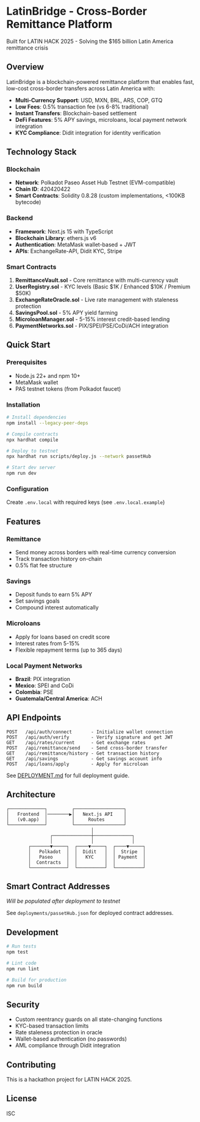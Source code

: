 # LatinBridge - Cross-Border Remittance Platform

Built for LATIN HACK 2025 - Solving the $165 billion Latin America remittance crisis

## Overview

LatinBridge is a blockchain-powered remittance platform that enables fast, low-cost cross-border transfers across Latin America with:

- **Multi-Currency Support**: USD, MXN, BRL, ARS, COP, GTQ
- **Low Fees**: 0.5% transaction fee (vs 6-8% traditional)
- **Instant Transfers**: Blockchain-based settlement
- **DeFi Features**: 5% APY savings, microloans, local payment network integration
- **KYC Compliance**: Didit integration for identity verification

## Technology Stack

### Blockchain
- **Network**: Polkadot Paseo Asset Hub Testnet (EVM-compatible)
- **Chain ID**: 420420422
- **Smart Contracts**: Solidity 0.8.28 (custom implementations, <100KB bytecode)

### Backend
- **Framework**: Next.js 15 with TypeScript
- **Blockchain Library**: ethers.js v6
- **Authentication**: MetaMask wallet-based + JWT
- **APIs**: ExchangeRate-API, Didit KYC, Stripe

### Smart Contracts

1. **RemittanceVault.sol** - Core remittance with multi-currency vault
2. **UserRegistry.sol** - KYC levels (Basic $1K / Enhanced $10K / Premium $50K)
3. **ExchangeRateOracle.sol** - Live rate management with staleness protection
4. **SavingsPool.sol** - 5% APY yield farming
5. **MicroloanManager.sol** - 5-15% interest credit-based lending
6. **PaymentNetworks.sol** - PIX/SPEI/PSE/CoDi/ACH integration

## Quick Start

### Prerequisites
- Node.js 22+ and npm 10+
- MetaMask wallet
- PAS testnet tokens (from Polkadot faucet)

### Installation

```bash
# Install dependencies
npm install --legacy-peer-deps

# Compile contracts
npx hardhat compile

# Deploy to testnet
npx hardhat run scripts/deploy.js --network passetHub

# Start dev server
npm run dev
```

### Configuration

Create `.env.local` with required keys (see `.env.local.example`)

## Features

### Remittance
- Send money across borders with real-time currency conversion
- Track transaction history on-chain
- 0.5% flat fee structure

### Savings
- Deposit funds to earn 5% APY
- Set savings goals
- Compound interest automatically

### Microloans
- Apply for loans based on credit score
- Interest rates from 5-15%
- Flexible repayment terms (up to 365 days)

### Local Payment Networks
- **Brazil**: PIX integration
- **Mexico**: SPEI and CoDi
- **Colombia**: PSE
- **Guatemala/Central America**: ACH

## API Endpoints

```
POST   /api/auth/connect       - Initialize wallet connection
POST   /api/auth/verify        - Verify signature and get JWT
GET    /api/rates/current      - Get exchange rates
POST   /api/remittance/send    - Send cross-border transfer
GET    /api/remittance/history - Get transaction history
GET    /api/savings            - Get savings account info
POST   /api/loans/apply        - Apply for microloan
```

See [DEPLOYMENT.md](DEPLOYMENT.md) for full deployment guide.

## Architecture

```
┌─────────────┐         ┌──────────────────┐
│   Frontend  │────────▶│   Next.js API    │
│   (v0.app)  │         │     Routes       │
└─────────────┘         └──────────────────┘
                               │
                ┌──────────────┼──────────────┐
                │              │              │
        ┌───────▼─────┐  ┌────▼─────┐  ┌────▼─────┐
        │   Polkadot  │  │  Didit   │  │  Stripe  │
        │   Paseo     │  │   KYC    │  │ Payment  │
        │  Contracts  │  │          │  │          │
        └─────────────┘  └──────────┘  └──────────┘
```

## Smart Contract Addresses

*Will be populated after deployment to testnet*

See `deployments/passetHub.json` for deployed contract addresses.

## Development

```bash
# Run tests
npm test

# Lint code
npm run lint

# Build for production
npm run build
```

## Security

- Custom reentrancy guards on all state-changing functions
- KYC-based transaction limits
- Rate staleness protection in oracle
- Wallet-based authentication (no passwords)
- AML compliance through Didit integration

## Contributing

This is a hackathon project for LATIN HACK 2025.

## License

ISC